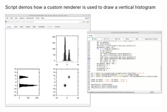 Script demos how a custom renderer is used to draw a vertical histogram

<img src="20250221_232308.png">
